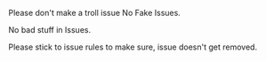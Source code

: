 Please don't make a troll issue
No Fake Issues.

No bad stuff in Issues.

Please stick to issue rules to make sure, issue doesn't get removed.
